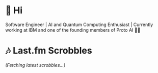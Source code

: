 # 👋 Hi
Software Engineer | AI and Quantum Computing Enthusiast | Currently working at IBM and one of the founding members of Proto AI 🤖💪

# 🎶 Last.fm Scrobbles

_(Fetching latest scrobbles...)_
